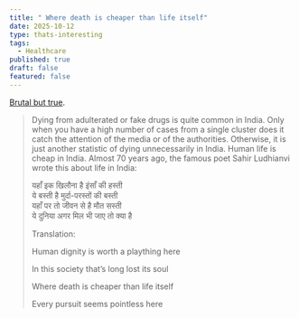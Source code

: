 ```yaml
---
title: " Where death is cheaper than life itself"
date: 2025-10-12
type: thats-interesting
tags:
  - Healthcare
published: true
draft: false
featured: false
---
```

[Brutal but true](https://publicpolicy.substack.com/p/320-pulling-a-fast-one?utm_source=share&utm_medium=android&r=1eft5&triedRedirect=true).

> Dying from adulterated or fake drugs is quite common in India. Only when you have a high number of cases from a single cluster does it catch the attention of the media or of the authorities. Otherwise, it is just another statistic of dying unnecessarily in India. Human life is cheap in India. Almost 70 years ago, the famous poet Sahir Ludhianvi wrote this about life in India:  
>   
> यहाँ इक खिलौना है इंसाँ की हस्ती  
> ये बस्ती है मुर्दा-परस्तों की बस्ती  
> यहाँ पर तो जीवन से है मौत सस्ती  
> ये दुनिया अगर मिल भी जाए तो क्या है  
>   
> Translation:  
>   
> Human dignity is worth a plaything here  
>   
> In this society that’s long lost its soul  
>   
> Where death is cheaper than life itself  
>   
> Every pursuit seems pointless here
